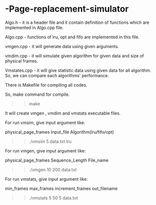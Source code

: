 # -Page-replacement-simulator

Algo.h - it is a header file and it contain definition of functions which are implemented in Algo.cpp file.

Algo.cpp - functions of lru, opt and fifo are implemented in this file.

vmgen.cpp - it will generate data using given arguments.

vmdim.cpp - it will simulate given algorithm for given data and size of physical frames.

Vmstates.cpp - it will give statistic data using given data for all algorithm. So, we can compare each algorithms' performance.

There is Makefile for compiling all codes.

So, make command for compile.

>>make 

It will create vmgen , vmdim and vmstats executable files.

For run vmsim, give input argument like:

physical_page_frames Input_file Algorithm(lru/fifo/opt) 

>>./vmsim 5 data.txt lru

For run vmgen, give input argument like: 

physical_page_frames Sequence_Length File_name

>>./vmgen 10 200 data.txt

For run vmstats, give input argument like:

min_frames max_frames increment_frames out_filename

>>./vmstats 5 50 5 data.txt
